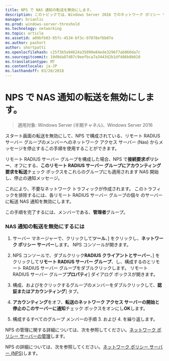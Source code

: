 ```yaml
---
title: NPS で NAS 通知の転送を無効にします。
description: このトピックでは、Windows Server 2016 でのネットワーク ポリシー サーバーの同時認証の構成手順について説明します。
manager: brianlic
ms.prod: windows-server-threshold
ms.technology: networking
ms.topic: article
ms.assetid: a09bfb03-95fc-4534-bf3c-97078ef6b07e
ms.author: pashort
author: shortpatti
ms.openlocfilehash: c25f3b5a94624a35099e84ede3296f7ab860da7c
ms.sourcegitcommit: 19d9da87d87c9eefbca7a3443d2b1df486b0b010
ms.translationtype: MT
ms.contentlocale: ja-JP
ms.lasthandoff: 03/28/2018
---
```

# <a name="disable-nas-notification-forwarding-in-nps"></a>NPS で NAS 通知の転送を無効にします。

>適用対象: Windows Server (半期チャネル)、Windows Server 2016

スタート画面の転送を無効にして、NPS で構成されている、リモート RADIUS サーバー グループのメンバーへのネットワーク アクセス サーバー (Nas) からメッセージを停止するこの手順を使用することができます。

リモート RADIUS サーバー グループを構成した場合、NPS で**接続要求ポリシー**、オフにする、**このリモート RADIUS サーバー グループにアカウンティング要求を転送**チェック ボックスをこれらのグループにも適用されます NAS 開始し、停止の通知メッセージ。 

これにより、不要なネットワーク トラフィックが作成されます。 このトラフィックを排除するには、各リモート RADIUS サーバー グループの個々 のサーバーに転送 NAS 通知を無効にします。

この手順を完了するには、メンバーである、**管理者**グループ。

### <a name="to-disable-nas-notification-forwarding"></a>NAS 通知の転送を無効にするには

1. サーバー マネージャーで、クリックして**ツール**、] をクリックし、**ネットワーク ポリシー サーバー**します。 NPS コンソールが開きます。

2. NPS コンソールで、ダブルクリック**RADIUS クライアントとサーバー**、] をクリックして**リモート RADIUS サーバー グループ**、し、構成するのとリモート RADIUS サーバー グループをダブルクリックします。 リモート RADIUS サーバー グループ**プロパティ**] ダイアログ ボックスが開きます。

3. 構成、およびをクリックするグループのメンバーをダブルクリックして、**認証またはアカウンティング**] タブ。

4. **アカウンティング**をオフ、**転送のネットワーク アクセス サーバーの開始と停止のこのサーバーに通知**チェック ボックスをオンにし**OK**します。

5. 構成するすべてのグループ メンバーの手順 3. および 4. を繰り返します。

NPS の管理に関する詳細については、次を参照してください。[ネットワーク ポリシー サーバーの管理](nps-manage-top.md)します。

NPS の詳細については、次を参照してください。[ネットワーク ポリシー サーバー (NPS)](nps-top.md)します。
